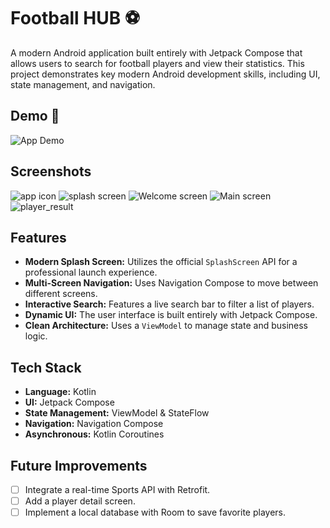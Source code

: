 # Football HUB ⚽

A modern Android application built entirely with Jetpack Compose that allows users to search for football players and view their statistics. This project demonstrates key modern Android development skills, including UI, state management, and navigation.

## Demo 🎥

![App Demo](./ScreenRecording.gif)

## Screenshots

![app icon](./app_icon.png)
![splash screen](./splash_screen.png)
![Welcome screen](./Welcome_screen.png)
![Main screen](./Main_screen.png)
![player_result](./player_result.png)

## Features

- **Modern Splash Screen:** Utilizes the official `SplashScreen` API for a professional launch experience.
- **Multi-Screen Navigation:** Uses Navigation Compose to move between different screens.
- **Interactive Search:** Features a live search bar to filter a list of players.
- **Dynamic UI:** The user interface is built entirely with Jetpack Compose.
- **Clean Architecture:** Uses a `ViewModel` to manage state and business logic.

## Tech Stack

- **Language:** Kotlin
- **UI:** Jetpack Compose
- **State Management:** ViewModel & StateFlow
- **Navigation:** Navigation Compose
- **Asynchronous:** Kotlin Coroutines

## Future Improvements

- [ ] Integrate a real-time Sports API with Retrofit.
- [ ] Add a player detail screen.
- [ ] Implement a local database with Room to save favorite players.
